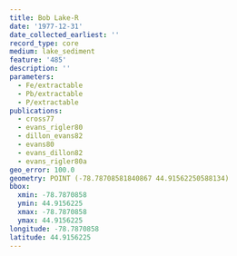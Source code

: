 ```yaml
---
title: Bob Lake-R
date: '1977-12-31'
date_collected_earliest: ''
record_type: core
medium: lake_sediment
feature: '485'
description: ''
parameters:
  - Fe/extractable
  - Pb/extractable
  - P/extractable
publications:
  - cross77
  - evans_rigler80
  - dillon_evans82
  - evans80
  - evans_dillon82
  - evans_rigler80a
geo_error: 100.0
geometry: POINT (-78.78708581840867 44.91562250588134)
bbox:
  xmin: -78.7870858
  ymin: 44.9156225
  xmax: -78.7870858
  ymax: 44.9156225
longitude: -78.7870858
latitude: 44.9156225
---
```


